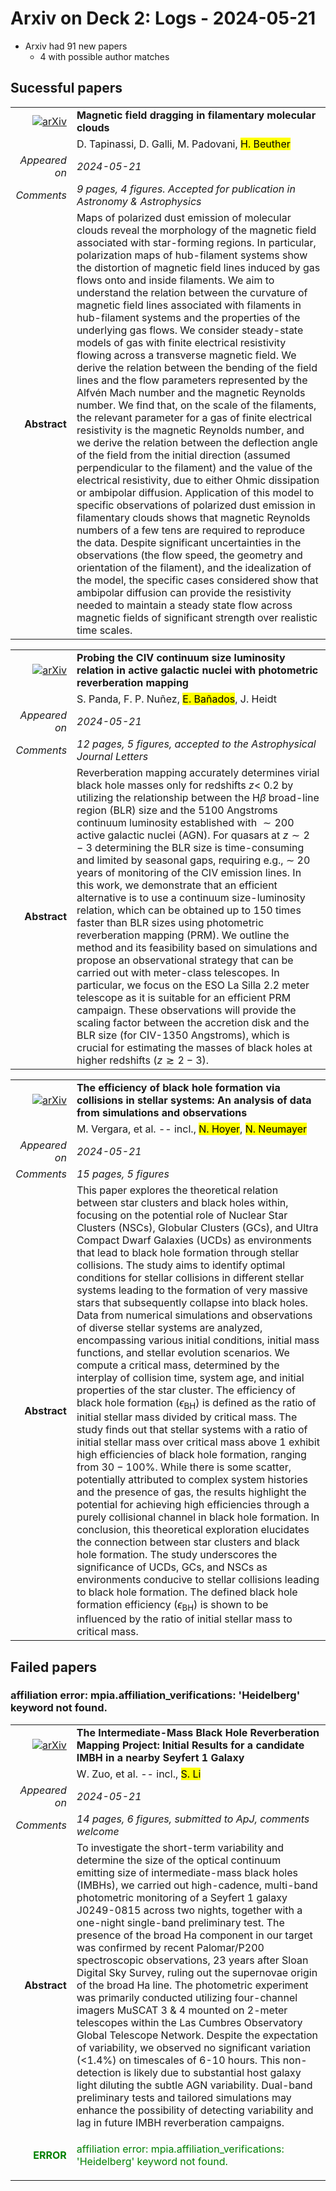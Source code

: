 # Arxiv on Deck 2: Logs - 2024-05-21

* Arxiv had 91 new papers
    * 4 with possible author matches

## Sucessful papers


|||
|---:|:---|
| [![arXiv](https://img.shields.io/badge/arXiv-2405.11589-b31b1b.svg)](https://arxiv.org/abs/2405.11589) | **Magnetic field dragging in filamentary molecular clouds**  |
|| D. Tapinassi, D. Galli, M. Padovani, <mark>H. Beuther</mark> |
|*Appeared on*| *2024-05-21*|
|*Comments*| *9 pages, 4 figures. Accepted for publication in Astronomy & Astrophysics*|
|**Abstract**|            Maps of polarized dust emission of molecular clouds reveal the morphology of the magnetic field associated with star-forming regions. In particular, polarization maps of hub-filament systems show the distortion of magnetic field lines induced by gas flows onto and inside filaments. We aim to understand the relation between the curvature of magnetic field lines associated with filaments in hub-filament systems and the properties of the underlying gas flows. We consider steady-state models of gas with finite electrical resistivity flowing across a transverse magnetic field. We derive the relation between the bending of the field lines and the flow parameters represented by the Alfvén Mach number and the magnetic Reynolds number. We find that, on the scale of the filaments, the relevant parameter for a gas of finite electrical resistivity is the magnetic Reynolds number, and we derive the relation between the deflection angle of the field from the initial direction (assumed perpendicular to the filament) and the value of the electrical resistivity, due to either Ohmic dissipation or ambipolar diffusion. Application of this model to specific observations of polarized dust emission in filamentary clouds shows that magnetic Reynolds numbers of a few tens are required to reproduce the data. Despite significant uncertainties in the observations (the flow speed, the geometry and orientation of the filament), and the idealization of the model, the specific cases considered show that ambipolar diffusion can provide the resistivity needed to maintain a steady state flow across magnetic fields of significant strength over realistic time scales.         |


|||
|---:|:---|
| [![arXiv](https://img.shields.io/badge/arXiv-2405.11649-b31b1b.svg)](https://arxiv.org/abs/2405.11649) | **Probing the CIV continuum size luminosity relation in active galactic nuclei with photometric reverberation mapping**  |
|| S. Panda, F. P. Nuñez, <mark>E. Bañados</mark>, J. Heidt |
|*Appeared on*| *2024-05-21*|
|*Comments*| *12 pages, 5 figures, accepted to the Astrophysical Journal Letters*|
|**Abstract**|            Reverberation mapping accurately determines virial black hole masses only for redshifts $z <$ 0.2 by utilizing the relationship between the H$\beta$ broad-line region (BLR) size and the 5100 Angstroms continuum luminosity established with $\sim 200$ active galactic nuclei (AGN). For quasars at $z \sim 2-3$ determining the BLR size is time-consuming and limited by seasonal gaps, requiring e.g., $\sim$ 20 years of monitoring of the CIV emission lines. In this work, we demonstrate that an efficient alternative is to use a continuum size-luminosity relation, which can be obtained up to 150 times faster than BLR sizes using photometric reverberation mapping (PRM). We outline the method and its feasibility based on simulations and propose an observational strategy that can be carried out with meter-class telescopes. In particular, we focus on the ESO La Silla 2.2 meter telescope as it is suitable for an efficient PRM campaign. These observations will provide the scaling factor between the accretion disk and the BLR size (for CIV-1350 Angstroms), which is crucial for estimating the masses of black holes at higher redshifts ($z \gtrsim 2-3$).         |


|||
|---:|:---|
| [![arXiv](https://img.shields.io/badge/arXiv-2405.12008-b31b1b.svg)](https://arxiv.org/abs/2405.12008) | **The efficiency of black hole formation via collisions in stellar systems: An analysis of data from simulations and observations**  |
|| M. Vergara, et al. -- incl., <mark>N. Hoyer</mark>, <mark>N. Neumayer</mark> |
|*Appeared on*| *2024-05-21*|
|*Comments*| *15 pages, 5 figures*|
|**Abstract**|            This paper explores the theoretical relation between star clusters and black holes within, focusing on the potential role of Nuclear Star Clusters (NSCs), Globular Clusters (GCs), and Ultra Compact Dwarf Galaxies (UCDs) as environments that lead to black hole formation through stellar collisions. The study aims to identify optimal conditions for stellar collisions in different stellar systems leading to the formation of very massive stars that subsequently collapse into black holes. Data from numerical simulations and observations of diverse stellar systems are analyzed, encompassing various initial conditions, initial mass functions, and stellar evolution scenarios. We compute a critical mass, determined by the interplay of collision time, system age, and initial properties of the star cluster. The efficiency of black hole formation ($\epsilon_{\mathrm{BH}}$) is defined as the ratio of initial stellar mass divided by critical mass. The study finds out that stellar systems with a ratio of initial stellar mass over critical mass above 1 exhibit high efficiencies of black hole formation, ranging from $30-100\%$. While there is some scatter, potentially attributed to complex system histories and the presence of gas, the results highlight the potential for achieving high efficiencies through a purely collisional channel in black hole formation. In conclusion, this theoretical exploration elucidates the connection between star clusters and black hole formation. The study underscores the significance of UCDs, GCs, and NSCs as environments conducive to stellar collisions leading to black hole formation. The defined black hole formation efficiency ($\epsilon_{\mathrm{BH}}$) is shown to be influenced by the ratio of initial stellar mass to critical mass.         |

## Failed papers

### affiliation error: mpia.affiliation_verifications: 'Heidelberg' keyword not found. 


|||
|---:|:---|
| [![arXiv](https://img.shields.io/badge/arXiv-2405.11750-b31b1b.svg)](https://arxiv.org/abs/2405.11750) | **The Intermediate-Mass Black Hole Reverberation Mapping Project: Initial Results for a candidate IMBH in a nearby Seyfert 1 Galaxy**  |
|| W. Zuo, et al. -- incl., <mark>S. Li</mark> |
|*Appeared on*| *2024-05-21*|
|*Comments*| *14 pages, 6 figures, submitted to ApJ, comments welcome*|
|**Abstract**|            To investigate the short-term variability and determine the size of the optical continuum emitting size of intermediate-mass black holes (IMBHs), we carried out high-cadence, multi-band photometric monitoring of a Seyfert 1 galaxy J0249-0815 across two nights, together with a one-night single-band preliminary test. The presence of the broad Ha component in our target was confirmed by recent Palomar/P200 spectroscopic observations, 23 years after Sloan Digital Sky Survey, ruling out the supernovae origin of the broad Ha line. The photometric experiment was primarily conducted utilizing four-channel imagers MuSCAT 3 & 4 mounted on 2-meter telescopes within the Las Cumbres Observatory Global Telescope Network. Despite the expectation of variability, we observed no significant variation (<1.4%) on timescales of 6-10 hours. This non-detection is likely due to substantial host galaxy light diluting the subtle AGN variability. Dual-band preliminary tests and tailored simulations may enhance the possibility of detecting variability and lag in future IMBH reverberation campaigns.         |
|<p style="color:green"> **ERROR** </p>| <p style="color:green">affiliation error: mpia.affiliation_verifications: 'Heidelberg' keyword not found.</p> |

